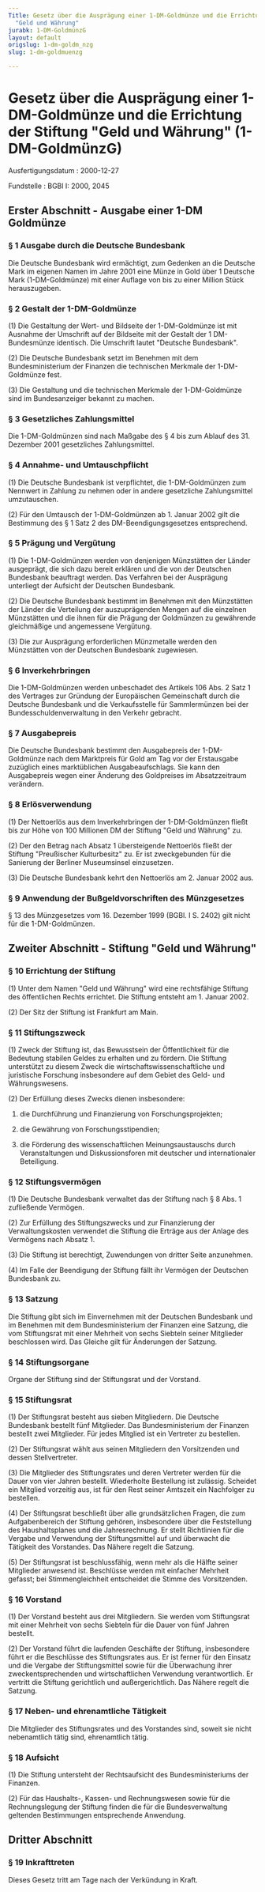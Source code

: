 ```yaml
---
Title: Gesetz über die Ausprägung einer 1-DM-Goldmünze und die Errichtung der Stiftung
  "Geld und Währung"
jurabk: 1-DM-GoldmünzG
layout: default
origslug: 1-dm-goldm_nzg
slug: 1-dm-goldmuenzg

---
```


# Gesetz über die Ausprägung einer 1-DM-Goldmünze und die Errichtung der Stiftung "Geld und Währung" (1-DM-GoldmünzG)

Ausfertigungsdatum
:   2000-12-27

Fundstelle
:   BGBl I: 2000, 2045



## Erster Abschnitt - Ausgabe einer 1-DM Goldmünze



### § 1 Ausgabe durch die Deutsche Bundesbank

Die Deutsche Bundesbank wird ermächtigt, zum Gedenken an die Deutsche Mark im eigenen Namen im Jahre 2001 eine Münze in Gold über 1 Deutsche Mark (1-DM-Goldmünze) mit einer Auflage von bis zu einer Million Stück herauszugeben.


### § 2 Gestalt der 1-DM-Goldmünze

(1) Die Gestaltung der Wert- und Bildseite der 1-DM-Goldmünze ist mit Ausnahme der Umschrift auf der Bildseite mit der Gestalt der 1 DM-Bundesmünze identisch. Die Umschrift lautet "Deutsche Bundesbank".

(2) Die Deutsche Bundesbank setzt im Benehmen mit dem Bundesministerium der Finanzen die technischen Merkmale der 1-DM-Goldmünze fest.

(3) Die Gestaltung und die technischen Merkmale der 1-DM-Goldmünze sind im Bundesanzeiger bekannt zu machen.


### § 3 Gesetzliches Zahlungsmittel

Die 1-DM-Goldmünzen sind nach Maßgabe des § 4 bis zum Ablauf des 31. Dezember 2001 gesetzliches Zahlungsmittel.


### § 4 Annahme- und Umtauschpflicht

(1) Die Deutsche Bundesbank ist verpflichtet, die 1-DM-Goldmünzen zum Nennwert in Zahlung zu nehmen oder in andere gesetzliche Zahlungsmittel umzutauschen.

(2) Für den Umtausch der 1-DM-Goldmünzen ab 1. Januar 2002 gilt die Bestimmung des § 1 Satz 2 des DM-Beendigungsgesetzes entsprechend.


### § 5 Prägung und Vergütung

(1) Die 1-DM-Goldmünzen werden von denjenigen Münzstätten der Länder ausgeprägt, die sich dazu bereit erklären und die von der Deutschen Bundesbank beauftragt werden. Das Verfahren bei der Ausprägung unterliegt der Aufsicht der Deutschen Bundesbank.

(2) Die Deutsche Bundesbank bestimmt im Benehmen mit den Münzstätten der Länder die Verteilung der auszuprägenden Mengen auf die einzelnen Münzstätten und die ihnen für die Prägung der Goldmünzen zu gewährende gleichmäßige und angemessene Vergütung.

(3) Die zur Ausprägung erforderlichen Münzmetalle werden den Münzstätten von der Deutschen Bundesbank zugewiesen.


### § 6 Inverkehrbringen

Die 1-DM-Goldmünzen werden unbeschadet des Artikels 106 Abs. 2 Satz 1 des Vertrages zur Gründung der Europäischen Gemeinschaft durch die Deutsche Bundesbank und die Verkaufsstelle für Sammlermünzen bei der Bundesschuldenverwaltung in den Verkehr gebracht.


### § 7 Ausgabepreis

Die Deutsche Bundesbank bestimmt den Ausgabepreis der 1-DM-Goldmünze nach dem Marktpreis für Gold am Tag vor der Erstausgabe zuzüglich eines marktüblichen Ausgabeaufschlags. Sie kann den Ausgabepreis wegen einer Änderung des Goldpreises im Absatzzeitraum verändern.


### § 8 Erlösverwendung

(1) Der Nettoerlös aus dem Inverkehrbringen der 1-DM-Goldmünzen fließt bis zur Höhe von 100 Millionen DM der Stiftung "Geld und Währung" zu.

(2) Der den Betrag nach Absatz 1 übersteigende Nettoerlös fließt der Stiftung "Preußischer Kulturbesitz" zu. Er ist zweckgebunden für die Sanierung der Berliner Museumsinsel einzusetzen.

(3) Die Deutsche Bundesbank kehrt den Nettoerlös am 2. Januar 2002 aus.


### § 9 Anwendung der Bußgeldvorschriften des Münzgesetzes

§ 13 des Münzgesetzes vom 16. Dezember 1999 (BGBl. I S. 2402) gilt nicht für die 1-DM-Goldmünzen.


## Zweiter Abschnitt - Stiftung "Geld und Währung"



### § 10 Errichtung der Stiftung

(1) Unter dem Namen "Geld und Währung" wird eine rechtsfähige Stiftung des öffentlichen Rechts errichtet. Die Stiftung entsteht am 1. Januar 2002.

(2) Der Sitz der Stiftung ist Frankfurt am Main.


### § 11 Stiftungszweck

(1) Zweck der Stiftung ist, das Bewusstsein der Öffentlichkeit für die Bedeutung stabilen Geldes zu erhalten und zu fördern. Die Stiftung unterstützt zu diesem Zweck die wirtschaftswissenschaftliche und juristische Forschung insbesondere auf dem Gebiet des Geld- und Währungswesens.

(2) Der Erfüllung dieses Zwecks dienen insbesondere:

1.  die Durchführung und Finanzierung von Forschungsprojekten;


2.  die Gewährung von Forschungsstipendien;


3.  die Förderung des wissenschaftlichen Meinungsaustauschs durch Veranstaltungen und Diskussionsforen mit deutscher und internationaler Beteiligung.





### § 12 Stiftungsvermögen

(1) Die Deutsche Bundesbank verwaltet das der Stiftung nach § 8 Abs. 1 zufließende Vermögen.

(2) Zur Erfüllung des Stiftungszwecks und zur Finanzierung der Verwaltungskosten verwendet die Stiftung die Erträge aus der Anlage des Vermögens nach Absatz 1.

(3) Die Stiftung ist berechtigt, Zuwendungen von dritter Seite anzunehmen.

(4) Im Falle der Beendigung der Stiftung fällt ihr Vermögen der Deutschen Bundesbank zu.


### § 13 Satzung

Die Stiftung gibt sich im Einvernehmen mit der Deutschen Bundesbank und im Benehmen mit dem Bundesministerium der Finanzen eine Satzung, die vom Stiftungsrat mit einer Mehrheit von sechs Siebteln seiner Mitglieder beschlossen wird. Das Gleiche gilt für Änderungen der Satzung.


### § 14 Stiftungsorgane

Organe der Stiftung sind der Stiftungsrat und der Vorstand.


### § 15 Stiftungsrat

(1) Der Stiftungsrat besteht aus sieben Mitgliedern. Die Deutsche Bundesbank bestellt fünf Mitglieder. Das Bundesministerium der Finanzen bestellt zwei Mitglieder. Für jedes Mitglied ist ein Vertreter zu bestellen.

(2) Der Stiftungsrat wählt aus seinen Mitgliedern den Vorsitzenden und dessen Stellvertreter.

(3) Die Mitglieder des Stiftungsrates und deren Vertreter werden für die Dauer von vier Jahren bestellt. Wiederholte Bestellung ist zulässig. Scheidet ein Mitglied vorzeitig aus, ist für den Rest seiner Amtszeit ein Nachfolger zu bestellen.

(4) Der Stiftungsrat beschließt über alle grundsätzlichen Fragen, die zum Aufgabenbereich der Stiftung gehören, insbesondere über die Feststellung des Haushaltsplanes und die Jahresrechnung. Er stellt Richtlinien für die Vergabe und Verwendung der Stiftungsmittel auf und überwacht die Tätigkeit des Vorstandes. Das Nähere regelt die Satzung.

(5) Der Stiftungsrat ist beschlussfähig, wenn mehr als die Hälfte seiner Mitglieder anwesend ist. Beschlüsse werden mit einfacher Mehrheit gefasst; bei Stimmengleichheit entscheidet die Stimme des Vorsitzenden.


### § 16 Vorstand

(1) Der Vorstand besteht aus drei Mitgliedern. Sie werden vom Stiftungsrat mit einer Mehrheit von sechs Siebteln für die Dauer von fünf Jahren bestellt.

(2) Der Vorstand führt die laufenden Geschäfte der Stiftung, insbesondere führt er die Beschlüsse des Stiftungsrates aus. Er ist ferner für den Einsatz und die Vergabe der Stiftungsmittel sowie für die Überwachung ihrer zweckentsprechenden und wirtschaftlichen Verwendung verantwortlich. Er vertritt die Stiftung gerichtlich und außergerichtlich. Das Nähere regelt die Satzung.


### § 17 Neben- und ehrenamtliche Tätigkeit

Die Mitglieder des Stiftungsrates und des Vorstandes sind, soweit sie nicht nebenamtlich tätig sind, ehrenamtlich tätig.


### § 18 Aufsicht

(1) Die Stiftung untersteht der Rechtsaufsicht des Bundesministeriums der Finanzen.

(2) Für das Haushalts-, Kassen- und Rechnungswesen sowie für die Rechnungslegung der Stiftung finden die für die Bundesverwaltung geltenden Bestimmungen entsprechende Anwendung.


## Dritter Abschnitt



### § 19 Inkrafttreten

Dieses Gesetz tritt am Tage nach der Verkündung in Kraft.

